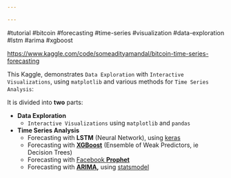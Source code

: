 ```yaml
---

---
```

#tutorial #bitcoin #forecasting #time-series #visualization #data-exploration #lstm #arima #xgboost

https://www.kaggle.com/code/someadityamandal/bitcoin-time-series-forecasting

This Kaggle, demonstrates `Data Exploration` with `Interactive Visualizations`, using `matplotlib` and various methods for `Time Series Analysis`:

It is divided into **two** parts:

- **Data Exploration**
	- `Interactive Visualizations` using `matplotlib` and `pandas`
- **Time Series Analysis**
	- Forecasting with **LSTM** (Neural Network), using [keras](https://keras.io/)
	- Forecasting with **[XGBoost](https://github.com/dmlc/xgboost)** (Ensemble of Weak Predictors, ie Decision Trees)
	- Forecasting with [Facebook **Prophet**](https://github.com/facebook/prophet)
	- Forecasting with **[ARIMA](https://en.wikipedia.org/wiki/Autoregressive_integrated_moving_average),** using [statsmodel](https://github.com/statsmodels/statsmodels)
